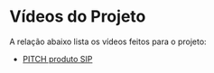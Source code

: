 # Vídeos do Projeto
A relação abaixo lista os vídeos feitos para o projeto:
 - [PITCH produto SIP](SolucaoSIP-video.mkv)
